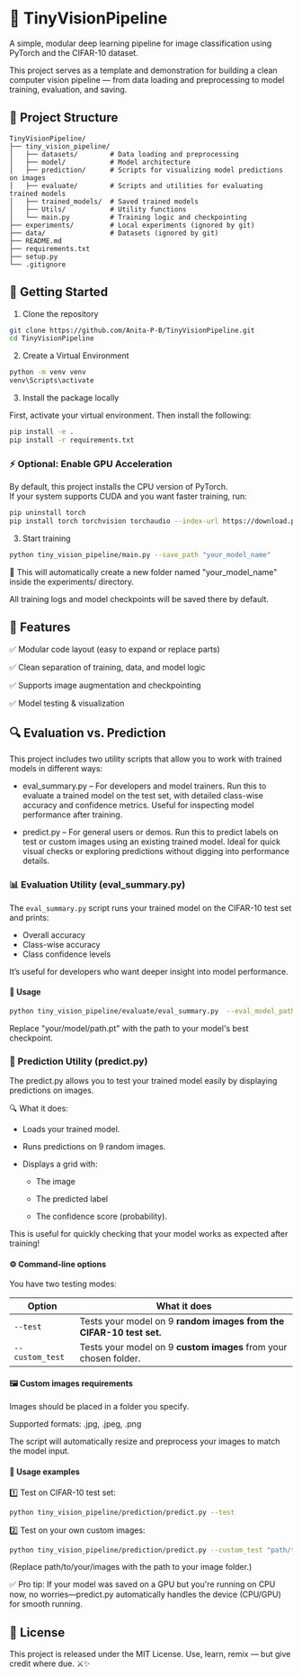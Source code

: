 # 🐉 TinyVisionPipeline
A simple, modular deep learning pipeline for image classification using PyTorch and the CIFAR-10 dataset.

This project serves as a template and demonstration for building a clean computer vision pipeline — from data loading and preprocessing to model training, evaluation, and saving.

## 📁 Project Structure
```
TinyVisionPipeline/
├── tiny_vision_pipeline/
│   ├── datasets/        # Data loading and preprocessing
│   ├── model/           # Model architecture
│   ├── prediction/      # Scripts for visualizing model predictions on images
│   ├── evaluate/        # Scripts and utilities for evaluating trained models
│   ├── trained_models/  # Saved trained models
│   ├── Utils/           # Utility functions
│   └── main.py          # Training logic and checkpointing
├── experiments/         # Local experiments (ignored by git)
├── data/                # Datasets (ignored by git)
├── README.md
├── requirements.txt
├── setup.py
└── .gitignore
```

## 🚀 Getting Started
1. Clone the repository

```bash
git clone https://github.com/Anita-P-B/TinyVisionPipeline.git
cd TinyVisionPipeline 
```

2. Create a Virtual Environment
```bash
python -m venv venv
venv\Scripts\activate  
```
3. Install the package locally

First, activate your virtual environment.
Then install the following:
```bash
pip install -e .
pip install -r requirements.txt
```
### ⚡ Optional: Enable GPU Acceleration

By default, this project installs the CPU version of PyTorch.  
If your system supports CUDA and you want faster training, run:

```bash
pip uninstall torch
pip install torch torchvision torchaudio --index-url https://download.pytorch.org/whl/cu118
````


3. Start training 
```bash
python tiny_vision_pipeline/main.py --save_path "your_model_name"
```
📝 This will automatically create a new folder named "your_model_name" inside the experiments/ directory.

All training logs and model checkpoints will be saved there by default.

## 🔧 Features

✅ Modular code layout (easy to expand or replace parts)

✅ Clean separation of training, data, and model logic

✅ Supports image augmentation and checkpointing

✅ Model testing & visualization

## 🔍 Evaluation vs. Prediction

This project includes two utility scripts that allow you to work with trained models in different ways:

- eval_summary.py  – For developers and model trainers.
Run this to evaluate a trained model on the test set, with detailed class-wise accuracy and confidence metrics. Useful for inspecting model performance after training.

- predict.py – For general users or demos.
Run this to predict labels on test or custom images using an existing trained model. Ideal for quick visual checks or exploring predictions without digging into performance details.

### 📊 Evaluation Utility (eval_summary.py)
The `eval_summary.py` script runs your trained model on the CIFAR-10 test set and prints:

- Overall accuracy
- Class-wise accuracy
- Class confidence levels

It’s useful for developers who want deeper insight into model performance.

#### 🚀 Usage

```bash
python tiny_vision_pipeline/evaluate/eval_summary.py  --eval_model_path "your/model/path.pt" 
```
Replace "your/model/path.pt" with the path to your model's best checkpoint.

### 🔮 Prediction Utility (predict.py)

The predict.py allows you to test your trained model easily by displaying predictions on images.

🔍 What it does:
- Loads your trained model.

- Runs predictions on 9 random images.

- Displays a grid with:

    - The image
    
    - The predicted label
    
    - The confidence score (probability).

This is useful for quickly checking that your model works as expected after training!

#### ⚙️ Command-line options
You have two testing modes:

| Option          | What it does                                                        |
| --------------- | ------------------------------------------------------------------- |
| `--test`        | Tests your model on 9 **random images from the CIFAR-10 test set.** |
| `--custom_test` | Tests your model on 9 **custom images** from your chosen folder.    |

#### 🖼️ Custom images requirements
Images should be placed in a folder you specify.

Supported formats: .jpg, .jpeg, .png

The script will automatically resize and preprocess your images to match the model input.

#### 🚀 Usage examples

1️⃣ Test on CIFAR-10 test set:

```bash 
python tiny_vision_pipeline/prediction/predict.py --test
```

2️⃣ Test on your own custom images:
```bash
python tiny_vision_pipeline/prediction/predict.py --custom_test "path/to/your/images"
```
(Replace path/to/your/images with the path to your image folder.)

✅ Pro tip:
If your model was saved on a GPU but you're running on CPU now, no worries—predict.py automatically handles the device (CPU/GPU) for smooth running.

## 📜 License

This project is released under the MIT License.
Use, learn, remix — but give credit where due. ⚔️✨